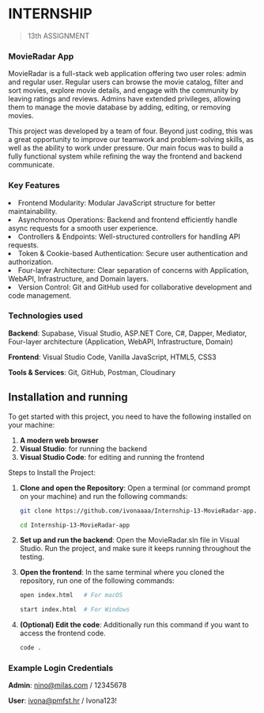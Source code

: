 # INTERNSHIP
> 13th ASSIGNMENT

### MovieRadar App
MovieRadar is a full-stack web application offering two user roles: admin and regular user.
Regular users can browse the movie catalog, filter and sort movies, explore movie details, and engage with the community by leaving ratings and reviews. Admins have extended privileges, allowing them to manage the movie database by adding, editing, or removing movies.

This project was developed by a team of four. Beyond just coding, this was a great opportunity to improve our teamwork and problem-solving skills, as well as the ability to work under pressure. Our main focus was to build a fully functional system while refining the way the frontend and backend communicate. 

### Key Features
<li>Frontend Modularity: Modular JavaScript structure for better maintainability.</li>
<li>Asynchronous Operations: Backend and frontend efficiently handle async requests for a smooth user experience.</li>
<li>Controllers & Endpoints: Well-structured controllers for handling API requests.</li>
<li>Token & Cookie-based Authentication: Secure user authentication and authorization.</li>
<li>Four-layer Architecture: Clear separation of concerns with Application, WebAPI, Infrastructure, and Domain layers.</li>
<li>Version Control: Git and GitHub used for collaborative development and code management.</li>

### Technologies used
**Backend**: Supabase, Visual Studio, ASP.NET Core, C#, Dapper, Mediator, Four-layer architecture (Application, WebAPI, Infrastructure, Domain)

**Frontend**: Visual Studio Code, Vanilla JavaScript, HTML5, CSS3

**Tools & Services**: Git, GitHub, Postman, Cloudinary

## Installation and running
To get started with this project, you need to have the following installed on your machine:
1. **A modern web browser**
2. **Visual Studio**: for running the backend
3. **Visual Studio Code**: for editing and running the frontend

Steps to Install the Project:
1. **Clone and open the Repository**:
Open a terminal (or command prompt on your machine) and run the following commands:
   
   ```bash
   git clone https://github.com/ivonaaaa/Internship-13-MovieRadar-app.git
   ```
   ```bash
   cd Internship-13-MovieRadar-app
   ```
2. **Set up and run the backend**:
Open the MovieRadar.sln file in Visual Studio. Run the project, and make sure it keeps running throughout the testing.

3. **Open the frontend**:
In the same terminal where you cloned the repository, run one of the following commands:
    
   ```bash
   open index.html   # For macOS

   start index.html  # For Windows
   ```
4. **(Optional) Edit the code**: Additionally run this command if you want to access the frontend code.
    
   ```bash
   code .
   ```
   
### Example Login Credentials
**Admin**: nino@milas.com / 12345678

**User**: ivona@pmfst.hr / Ivona123!
